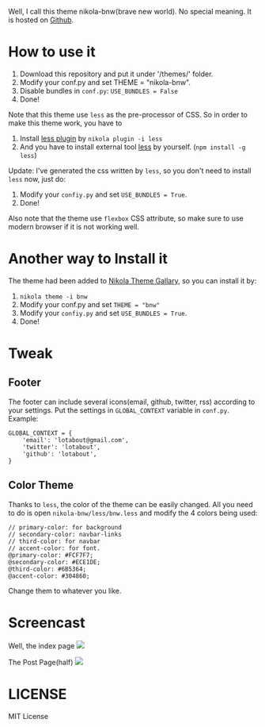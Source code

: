 Well, I call this theme nikola-bnw(brave new world). No special
meaning. It is hosted on [Github](https://github.com/lotabout/nikola-bnw.git).

# How to use it
1. Download this repository and put it under '/themes/' folder.
2. Modify your conf.py and set THEME = "nikola-bnw".
3. Disable bundles in `conf.py`: `USE_BUNDLES = False`
4. Done!

Note that this theme use `less` as the pre-processor of CSS. So in
order to make this theme work, you have to
1. Install [less plugin](https://plugins.getnikola.com/#less) by
   `nikola plugin -i less`
2. And you have to install external tool [less](http://lesscss.org/)
   by yourself. (`npm install -g less`)

Update: I've generated the css written by `less`, so you don't need to
install `less` now, just do:
1. Modify your `confiy.py` and set `USE_BUNDLES = True`.
2. Done!

Also note that the theme use `flexbox` CSS attribute, so make sure to
use modern browser if it is not working well.

# Another way to Install it
The theme had been added to
[Nikola Theme Gallary](https://themes.getnikola.com/), so you can install
it by:
1. `nikola theme -i bnw`
2. Modify your conf.py and set `THEME = "bnw"`
3. Modify your `confiy.py` and set `USE_BUNDLES = True`.
4. Done!

# Tweak
## Footer
The footer can include several icons(email, github, twitter, rss) according to
your settings. Put the settings in `GLOBAL_CONTEXT` variable in `conf.py`.
Example:
```
GLOBAL_CONTEXT = {
    'email': 'lotabout@gmail.com',
    'twitter': 'lotabout',
    'github': 'lotabout',
}
```

## Color Theme
Thanks to `less`, the color of the theme can be easily changed. All
you need to do is open `nikola-bnw/less/bnw.less` and modify the 4
colors being used:
```
// primary-color: for background
// secondary-color: navbar-links
// third-color: for navbar
// accent-color: for font.
@primary-color: #FCF7F7;
@secondary-color: #ECE1DE;
@third-color: #6B5364;
@accent-color: #304860;
```
Change them to whatever you like.

# Screencast
Well, the index page
![](https://github.com/lotabout/nikola-bnw/blob/master/images-for-readme/index-page.png)

The Post Page(half)
![](https://github.com/lotabout/nikola-bnw/blob/master/images-for-readme/post-page.png)

# LICENSE
MIT License
